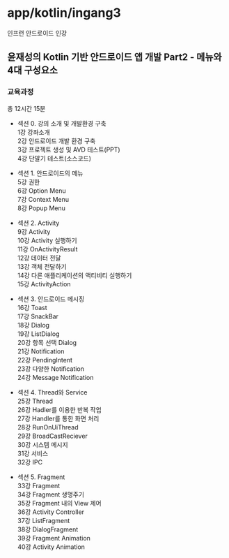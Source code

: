 # app/kotlin/ingang3
인프런 안드로이드 인강

## 윤재성의 Kotlin 기반 안드로이드 앱 개발 Part2 - 메뉴와 4대 구성요소

### 교육과정
총 12시간 15분
									
* 섹션 0. 강의 소개 및 개발환경 구축           
1강 강좌소개 					  		 
2강 안드로이드 개발 환경 구축                  
3강 프로젝트 생성 및 AVD 테스트(PPT)          
4강 단말기 테스트(소스코드)                   
									
* 섹션 1. 안드로이드의 메뉴                  
5강 권한                               
6강 Option Menu                      
7강 Context Menu                     
8강 Popup Menu                       
									
* 섹션 2. Activity                    
9강 Activity                         
10강 Activity 실행하기                  
11강 OnActivityResult                
12강 데이터 전달                         
13강 객체 전달하기                        
14강 다른 애플리케이션의 액티비티 실행하기          
15강 ActivityAction                  
							        
* 섹션 3. 안드로이드 메시징                  
16강 Toast                           
17강 SnackBar                        
18강 Dialog                          
19강 ListDialog                      
20강 항목 선택 Dialog                   
21강 Notification                    
22강 PendingIntent                   
23강 다양한 Notification                
24강 Message Notification            
							        
									
* 섹션 4. Thread와 Service             
25강 Thread                          
26강 Hadler를 이용한 반복 작업              
27강 Handler를 통한 화면 처리              
28강 RunOnUiThread                   
29강 BroadCastReciever               
30강 시스템 메시지                        
31강 서비스                             
32강 IPC                             
							        
									
									
* 섹션 5. Fragment                    
33강 Fragment                        
34강 Fragment 생명주기                  
35강 Fragment 내의 View 제어            
36강 Activity Controller             
37강 ListFragment                    
38강 DialogFragment                  
39강 Fragment Animation              
40강 Activity Animation              
							        

